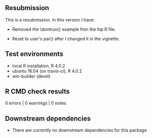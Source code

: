 ## Resubmission
This is a resubmission.  In this version I have:

* Removed the \dontrun{} example fron the llqr.R file.

* Reset to user's par() after I changed it in the vignette.

## Test environments
* local R installation, R 4.0.2
* ubuntu 16.04 (on travis-ci), R 4.0.2
* win-builder (devel)

## R CMD check results

0 errors | 0 warnings | 0 notes

## Downstream dependencies

* There are currently no downstream dependencies for this package
